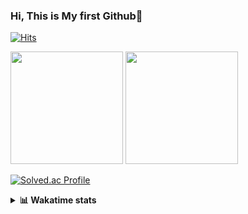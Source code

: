 ### Hi, This is My first Github👋
[![Hits](https://hits.seeyoufarm.com/api/count/incr/badge.svg?url=https%3A%2F%2Fgithub.com%2FJonghyun-Park1027&count_bg=%2379C83D&title_bg=%23555555&icon=&icon_color=%23E7E7E7&title=hits&edge_flat=false)](https://hits.seeyoufarm.com)
<br>


<p>
  <img height="180em" src="https://github-readme-stats-eight-rho-29.vercel.app/api?username=Jonghyun-Park1027&show_icons=true&include_all_commits=true&bg_color=30,e96443,904e95&title_color=fff&text_color=fff">
  <img height="180em" src="https://github-readme-stats-eight-rho-29.vercel.app/api/top-langs/?username=Jonghyun-Park1027&layout=compact&bg_color=30,e96443,904e95&title_color=fff&text_color=fff">


[![Solved.ac Profile](http://mazassumnida.wtf/api/v2/generate_badge?boj=ppjjhh1027)](https://solved.ac/ppjjhh1027/)

</p>
<details>
<summary><b>📊 Wakatime stats</b><br></summary>
<div>
<hr/>



<!--START_SECTION:waka-->
![Code Time](http://img.shields.io/badge/Code%20Time-1%2C052%20hrs%202%20mins-blue)

![Profile Views](http://img.shields.io/badge/Profile%20Views-0-blue)

**🐱 My GitHub Data** 

> 📦 122.2 kB Used in GitHub's Storage 
 > 
> 🏆 57 Contributions in the Year 2025
 > 
> 🚫 Not Opted to Hire
 > 
> 📜 10 Public Repositories 
 > 
> 🔑 7 Private Repositories 
 > 
**I'm an Early 🐤** 

```text
🌞 Morning                57 commits          █████░░░░░░░░░░░░░░░░░░░░   18.87 % 
🌆 Daytime                152 commits         █████████████░░░░░░░░░░░░   50.33 % 
🌃 Evening                80 commits          ███████░░░░░░░░░░░░░░░░░░   26.49 % 
🌙 Night                  13 commits          █░░░░░░░░░░░░░░░░░░░░░░░░   04.30 % 
```
📅 **I'm Most Productive on Friday** 

```text
Monday                   50 commits          ████░░░░░░░░░░░░░░░░░░░░░   16.56 % 
Tuesday                  42 commits          ███░░░░░░░░░░░░░░░░░░░░░░   13.91 % 
Wednesday                23 commits          ██░░░░░░░░░░░░░░░░░░░░░░░   07.62 % 
Thursday                 31 commits          ███░░░░░░░░░░░░░░░░░░░░░░   10.26 % 
Friday                   67 commits          ██████░░░░░░░░░░░░░░░░░░░   22.19 % 
Saturday                 37 commits          ███░░░░░░░░░░░░░░░░░░░░░░   12.25 % 
Sunday                   52 commits          ████░░░░░░░░░░░░░░░░░░░░░   17.22 % 
```


📊 **This Week I Spent My Time On** 

```text
🕑︎ Time Zone: Asia/Seoul

💬 Programming Languages: 
Markdown                 5 hrs 38 mins       ████████░░░░░░░░░░░░░░░░░   31.98 % 
Python                   3 hrs               ████░░░░░░░░░░░░░░░░░░░░░   17.04 % 
TypeScript               2 hrs 56 mins       ████░░░░░░░░░░░░░░░░░░░░░   16.65 % 
Dart                     2 hrs 50 mins       ████░░░░░░░░░░░░░░░░░░░░░   16.06 % 
CSS                      1 hr 14 mins        ██░░░░░░░░░░░░░░░░░░░░░░░   07.06 % 

🔥 Editors: 
Cursor                   17 hrs 39 mins      █████████████████████████   100.00 % 

🐱‍💻 Projects: 
wemake                   5 hrs 4 mins        ███████░░░░░░░░░░░░░░░░░░   28.73 % 
manseryuk_v1.0.1         3 hrs 54 mins       ██████░░░░░░░░░░░░░░░░░░░   22.12 % 
manseryuk_v1.2.0         2 hrs 51 mins       ████░░░░░░░░░░░░░░░░░░░░░   16.21 % 
day1                     2 hrs 5 mins        ███░░░░░░░░░░░░░░░░░░░░░░   11.82 % 
data_and_question        1 hr 36 mins        ██░░░░░░░░░░░░░░░░░░░░░░░   09.12 % 

💻 Operating System: 
Mac                      17 hrs 9 mins       ████████████████████████░   97.19 % 
Windows                  29 mins             █░░░░░░░░░░░░░░░░░░░░░░░░   02.81 % 
```

**I Mostly Code in Jupyter Notebook** 

```text
Jupyter Notebook         8 repos             ███████████████░░░░░░░░░░   61.54 % 
C++                      3 repos             ██████░░░░░░░░░░░░░░░░░░░   23.08 % 
Dart                     1 repo              ██░░░░░░░░░░░░░░░░░░░░░░░   07.69 % 
Python                   1 repo              ██░░░░░░░░░░░░░░░░░░░░░░░   07.69 % 
```




 Last Updated on 20/08/2025 18:48:28 UTC
<!--END_SECTION:waka-->
</details>



